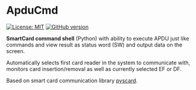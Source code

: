 ApduCmd
=======
[![License: MIT](https://img.shields.io/badge/license-MIT-blue.svg?style=flat)](https://opensource.org/licenses/MIT) [![GitHub version](https://badge.fury.io/gh/brake%2Fpython-apducmd.svg)](https://badge.fury.io/gh/brake%2Fpython-apducmd)

**SmartCard command shell** (Python) with ability to execute APDU just like commands and view result as status word (SW) and output data on the screen.

Automatically selects first card reader in the system to communicate with, monitors card insertion/removal as well as currently selected EF or DF.

Based on smart card communication library [pyscard](https://github.com/LudovicRousseau/pyscard).
